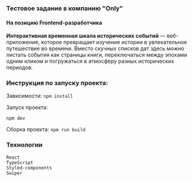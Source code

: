 ### Тестовое задание в компанию "Only"
#### На позицию Frontend-разработчика

**Интерактивная временная шкала исторических событий** — веб-приложение, которое превращает изучение истории в увлекательное путешествие во времени. Вместо скучных списков дат здесь можно листать события как страницы книги, переключаться между эпохами одним кликом и погружаться в атмосферу разных исторических периодов.

### Инструкция по запуску проекта:

Зависимости:
```npm install```

Запуск проекта:

```npm dev```

Сборка проекта:
```npm run build```

### Технологии
```
React
TypeScript
Styled-components
Swiper
```
